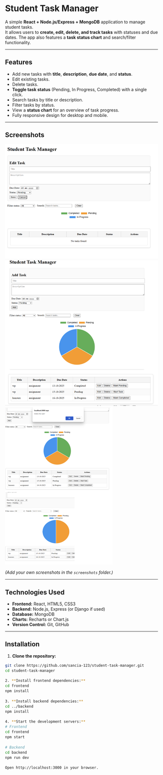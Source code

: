 # Student Task Manager

A simple **React + Node.js/Express + MongoDB** application to manage student tasks.  
It allows users to **create, edit, delete, and track tasks** with statuses and due dates. The app also features a **task status chart** and search/filter functionality.

---

## Features

- Add new tasks with **title**, **description**, **due date**, and **status**.
- Edit existing tasks.
- Delete tasks.
- **Toggle task status** (Pending, In Progress, Completed) with a single click.
- Search tasks by title or description.
- Filter tasks by status.
- View a **status chart** for an overview of task progress.
- Fully responsive design for desktop and mobile.

---

## Screenshots

![Task Form](screenshots/task-form.png)  
![Task List](screenshots/task-list.png)  
![Chart Status](screenshots/chart-status.png)

*(Add your own screenshots in the `screenshots` folder.)*

---

## Technologies Used

- **Frontend:** React, HTML5, CSS3  
- **Backend:** Node.js, Express (or Django if used)  
- **Database:** MongoDB  
- **Charts:** Recharts or Chart.js  
- **Version Control:** Git, GitHub

---

## Installation

1. **Clone the repository:**

```bash
git clone https://github.com/sancia-123/student-task-manager.git
cd student-task-manager

2. **Install frontend dependencies:**
cd frontend
npm install

3. **Install backend dependencies:**
cd ../backend
npm install

4. **Start the development servers:**
# Frontend
cd frontend
npm start

# Backend
cd backend
npm run dev

Open http://localhost:3000 in your browser.

